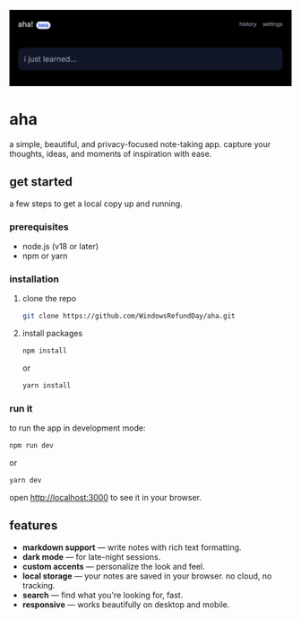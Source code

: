 ![aha! app screenshot](public/screenshot.png)

# aha

a simple, beautiful, and privacy-focused note-taking app. capture your thoughts, ideas, and moments of inspiration with ease.

## get started

a few steps to get a local copy up and running.

### prerequisites

- node.js (v18 or later)
- npm or yarn

### installation

1. clone the repo

    ```sh
    git clone https://github.com/WindowsRefundDay/aha.git
    ```

2. install packages

    ```sh
    npm install
    ```

    or

    ```sh
    yarn install
    ```

### run it

to run the app in development mode:

```sh
npm run dev
```

or

```sh
yarn dev
```

open [http://localhost:3000](http://localhost:3000) to see it in your browser.

## features

- **markdown support** — write notes with rich text formatting.
- **dark mode** — for late-night sessions.
- **custom accents** — personalize the look and feel.
- **local storage** — your notes are saved in your browser. no cloud, no tracking.
- **search** — find what you're looking for, fast.
- **responsive** — works beautifully on desktop and mobile.
